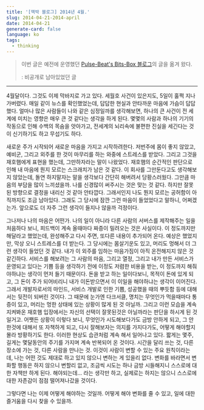 ```yaml
---
title: '[맥박 블로그] 2014년 4월.'
slug: 2014-04-21-2014-april
date: 2014-04-21
generate-card: false
language: ko
tags:
  - thinking
---
```


> 이번 글은 예전에 운영했던 [Pulse-Beat's Bits-Box 블로그](https://pulsebeat.tistory.com/)의 글을 옮겨 왔다.
>
> : 비공개로 남아있었던 글

---

4월달이다. 그것도 이제 막바지로 가고 있다. 세월호 사건이 있은지도, 5일이 훌쩍 지나가버렸다. 매일 같이 뉴스를 확인했었는데, 답답한 현실과 안타까운 마음에 가슴이 답답했다. 얼마나 많은 사람들이 나와 같은 심정일까를 생각해보면, 하나의 큰 사건이 전 세계에 미치는 영향은 매우 큰 것 같다는 생각을 하게 된다. 몇몇의 사람과 하나의 기기의 작동으로 인해 수백의 목숨을 앗아가고, 전세계의 뇌리속에 불편한 진실을 세긴다는 것이 신기하기도 하고 무섭기도 하다.

새로운 주가 시작되어 새로운 마음을 가지고 시작하려한다. 저번주에 몸이 좋지 않았고, 예비군, 그리고 외주를 한 것이 마무리를 하는 와중에 스트레스를 받았다. 그리고 그것을 재호햄에게 표현을 했는데, 그만하자라는 말이 나왔었다. 재호햄의 순간적인 판단으로 인해 내 마음에 뭔지 모르는 스크래치가 남은 것 같다. 이 회사를 그만둔다고도 생각해보지 않았는데, 돌연 하지말자는 말을 생각보다 간단히 해버려서 당황스러웠다. 그만큼 마음의 부담을 많이 느끼셨을까. 나를 신경많이 써주시는 것은 맞는 것 같다. 하지만 잘못된 방향으로 결정을 내리신 것 같아 안타깝다. 그래서인지 나도 뭔지 모르는 공허함이 아직까지도 조금 남아있다. 그래도 그 당시에 잠깐 그런 마음이 들었었다고 말하니, 어쩌겠는가. 앞으로도 더 자주 그런 생각이 들지나 않을까 걱정이다.

그나저나 나의 마음은 어떤가. 나의 일이 아니라 다른 사람의 서버스를 제작해주는 일을 처음하다 보니, 피드백이 계속 올때마다 짜증이 밀려오는 것은 사실이다. 이 정도까지만 해달라고 했었는데, 완성해주고 다시 주면, 또다른 내용이 추가되어 온다. 예상은 했었지만, 막상 오니 스트레스를 더 받는다. 그 당시에는 몸살기운도 있고, 머리도 멍해서 더 그런 생각이 들었던 것 같다. 내가 이 외주를 임하는 마음가짐이 아직 온전해지지 않은 것 같긴하다. 서비스를 해보려는 그 사람의 마음, 그리고 열정, 그리고 내가 만든 서비스가 운영되고 있다는 기쁨 등을 생각하기 전에 이정도 저렴한 비용을 받는, 이 정도까지 해줘야하냐는 생각이 먼저 들기 때문이다. 돈을 받고 하는 일이다보니, 목적이 돈에 있게 되고, 그 돈이 주가 되어비리니 내가 이돈받으면서 이 이일을 해야하냐는 생각이 이어진다. 그래서 개발자로서의 마인드, 서비스 개발로 인한 기쁨, 성공했을 때의 뿌듯함 등에 대해서는 뒷전이 되버린 것이다. 그 때문에 눈가엔 다크서클, 명치는 무엇인가 먹을때마다 통증이 있고, 머리는 멍한 상태에 있는 상황이 많게 된 것 아닐까. 그리고 이런 모습을 계속 지켜봐온 재호햄 입장에서는 자신의 선택이 잘못된것은 아닐까라는 판단을 하시게 된 것일거고. 어쨋든 상황이 이렇다 보니, 무엇인가 시도해보다가도 금방 안하게 되고, 그 안한것에 대해서 또 자책하게 되고, 다시 잘해보자는 의지를 가지다가도, 어떻게 해야할지 몰라 방황하기도 한다. 이러한 현상도 습관처럼 계속 해서 일어나고 있다. 짧게는 몇주, 길게는 몇달동안의 주기를 가지며 계속 반복되어 온 것이다. 시간을 달리 쓰는 것, 다른 장소에 가는 것, 다른 사람을 만나는 것. 이것이 사람이 변할 수 있는 주요 원칙이라는 데, 나는 어떤 것도 제대로 하고 있지 않으니 변하는 게 있을리 없다. 변화를 바라면서 변화할 행동은 하지 않으니 변할리 없고, 조금씩 시도는 하나 금방 시들해지니 스스로에 대한 자책만 하게 된다. 해야되는데... 라는 생각만 하고, 실제로는 하지는 않으니 스스로에 대한 자존감이 점점 떨어져나갔을 것이다.

그렇다면 나는 이제 어떻게 해야하는 것일까. 어떻게 해야 변화를 줄 수 있고, 일에 대한 즐거움을 다시 찾을 수 있을까.
